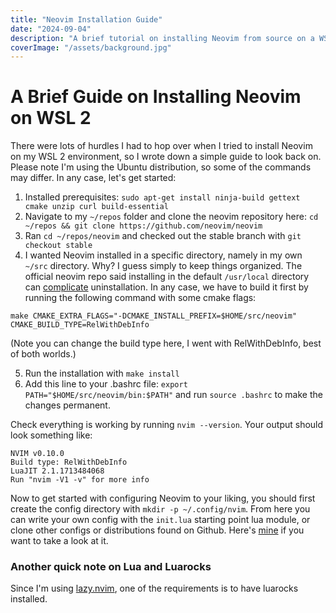 ```yaml
---
title: "Neovim Installation Guide"
date: "2024-09-04"
description: "A brief tutorial on installing Neovim from source on a WSL 2 environment running the Ubuntu distribution"
coverImage: "/assets/background.jpg"
---
```


# A Brief Guide on Installing Neovim on WSL 2

There were lots of hurdles I had to hop over when I tried to install Neovim on my WSL 2 environment, so I wrote down a simple guide to look back on. Please note I'm using the Ubuntu distribution, so some of the commands may differ. In any case, let's get started:

1. Installed prerequisites: `sudo apt-get install ninja-build gettext cmake unzip curl build-essential`
2. Navigate to my `~/repos` folder and clone the neovim repository here: `cd ~/repos && git clone https://github.com/neovim/neovim`
3. Ran `cd ~/repos/neovim` and checked out the stable branch with `git checkout stable`
4. I wanted Neovim installed in a specific directory, namely in my own `~/src` directory. Why? I guess simply to keep things organized. The official neovim repo said installing in the default `/usr/local` directory can [complicate](https://github.com/neovim/neovim/blob/master/INSTALL.md#install-from-source) uninstallation. In any case, we have to build it first by running the following command with some cmake flags:

`make CMAKE_EXTRA_FLAGS="-DCMAKE_INSTALL_PREFIX=$HOME/src/neovim" CMAKE_BUILD_TYPE=RelWithDebInfo`

(Note you can change the build type here, I went with RelWithDebInfo, best of both worlds.)

5. Run the installation with `make install`
6. Add this line to your .bashrc file: `export PATH="$HOME/src/neovim/bin:$PATH"`
   and run `source .bashrc` to make the changes permanent.

Check everything is working by running `nvim --version`. Your output should look something like:

```
NVIM v0.10.0
Build type: RelWithDebInfo
LuaJIT 2.1.1713484068
Run "nvim -V1 -v" for more info
```

Now to get started with configuring Neovim to your liking, you should first create the config directory with `mkdir -p ~/.config/nvim`. From here you can write your own config with the `init.lua` starting point lua module, or clone other configs or distributions found on Github. Here's [mine](https://github.com/isai7710/darksaber-nvim) if you want to take a look at it.

### Another quick note on Lua and Luarocks

Since I'm using [lazy.nvim](https://www.lazyvim.org/), one of the requirements is to have luarocks installed.
